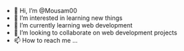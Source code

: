 - 👋 Hi, I’m @Mousam00
- 👀 I’m interested in learning new things
- 🌱 I’m currently learning web development
- 💞️ I’m looking to collaborate on web development projects
- 📫 How to reach me ...

<!---
Mousam00/Mousam00 is a ✨ special ✨ repository because its `README.md` (this file) appears on your GitHub profile.
You can click the Preview link to take a look at your changes.
--->
